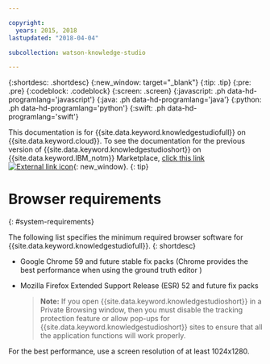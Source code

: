```yaml
---

copyright:
  years: 2015, 2018
lastupdated: "2018-04-04"

subcollection: watson-knowledge-studio

---
```


{:shortdesc: .shortdesc}
{:new_window: target="_blank"}
{:tip: .tip}
{:pre: .pre}
{:codeblock: .codeblock}
{:screen: .screen}
{:javascript: .ph data-hd-programlang='javascript'}
{:java: .ph data-hd-programlang='java'}
{:python: .ph data-hd-programlang='python'}
{:swift: .ph data-hd-programlang='swift'}

This documentation is for {{site.data.keyword.knowledgestudiofull}} on {{site.data.keyword.cloud}}. To see the documentation for the previous version of {{site.data.keyword.knowledgestudioshort}} on {{site.data.keyword.IBM_notm}} Marketplace, [click this link ![External link icon](../../icons/launch-glyph.svg "External link icon")](https://{DomainName}/docs/services/knowledge-studio?topic=knowledge-studio-system-requirements){: new_window}.
{: tip}

# Browser requirements
{: #system-requirements}

The following list specifies the minimum required browser software for {{site.data.keyword.knowledgestudiofull}}.
{: shortdesc}

- Google Chrome 59 and future stable fix packs (Chrome provides the best performance when using the ground truth editor )
- Mozilla Firefox Extended Support Release (ESR) 52 and future fix packs

    > **Note:** If you open {{site.data.keyword.knowledgestudioshort}} in a Private Browsing window, then you must disable the tracking protection feature or allow pop-ups for {{site.data.keyword.knowledgestudioshort}} sites to ensure that all the application functions will work properly.

For the best performance, use a screen resolution of at least 1024x1280.
